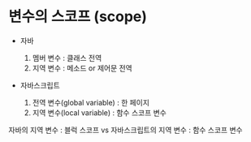 # 변수의 스코프 (scope)

- 자바 
	1. 멤버 변수 : 클래스 전역
	2. 지역 변수 : 메소드 or 제어문 전역 

- 자바스크립트
	1. 전역 변수(global variable) : 한 페이지 
	2. 지역 변수(local variable) : 함수 스코프 변수 

자바의 지역 변수 : 블럭 스코프 vs 자바스크립트의 지역 변수 : 함수 스코프 변수 



